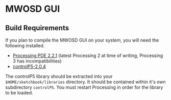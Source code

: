 # MWOSD GUI

## Build Requirements

If you plan to compile the MWOSD GUI on your system, you will need the following
installed.

 - [Processing PDE 2.2.1](https://processing.org/download/?processing) (latest Processing 2 at time of writing, Processing 3 has
   incompatibilities)
 - [controlP5-2.0.4](https://storage.googleapis.com/google-code-archive-downloads/v2/code.google.com/controlp5/controlP5-2.0.4.zip)

The controlP5 library should be extracted into your `$HOME/sketchbook/libraries`
directory. It should be contained within it's own subdirectory `controlP5`. You
must restart Processing in order for the library to be loaded.